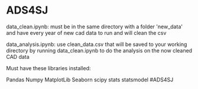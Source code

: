 # ADS4SJ
data_clean.ipynb: must be in the same directory with a folder 'new_data' and have every year of new cad data to run and will clean the csv

data_analysis.ipynb: use clean_data.csv that will be saved to your working directory by running data_clean.ipynb to do the analysis on the now cleaned CAD data

Must have these libraries installed:

Pandas
Numpy
MatplotLib
Seaborn
scipy stats
statsmodel
#ADS4SJ

